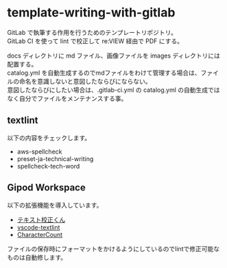 # template-writing-with-gitlab
GitLab で執筆する作用を行うためのテンプレートリポジトリ。  
GitLab CI を使って lint で校正して re:VIEW 経由で PDF にする。  

docs ディレクトリに md ファイル、画像ファイルを images ディレクトリには配置する。  
catalog.yml を自動生成するのでmdファイルをわけて管理する場合は、ファイルの命名を意識しないと意図したならびにならない。  
意図したならびにしたい場合は、.gitlab-ci.yml の catalog.yml の自動生成ではなく自分でファイルをメンテナンスする事。  

## textlint
以下の内容をチェックします。
- aws-spellcheck
- preset-ja-technical-writing
- spellcheck-tech-word

## Gipod Workspace
以下の拡張機能を導入しています。
- [テキスト校正くん](https://marketplace.visualstudio.com/items?itemName=ICS.japanese-proofreading)
- [vscode-textlint](https://marketplace.visualstudio.com/items?itemName=taichi.vscode-textlint)
- [CharacterCount](https://marketplace.visualstudio.com/items?itemName=8amjp.charactercount)

ファイルの保存時にフォーマットをかけるようにしているのでlintで修正可能なものは自動修します。
